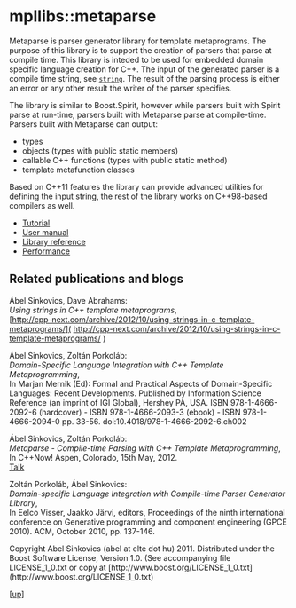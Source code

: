 # mpllibs::metaparse

Metaparse is parser generator library for template metaprograms. The purpose of
this library is to support the creation of parsers that parse at compile time.
This library is inteded to be used for embedded domain specific language
creation for C++. The input of the generated parser is a compile time string,
see [`string`](string.html). The result of the parsing process is either an
error or any other result the writer of the parser specifies.

The library is similar to Boost.Spirit, however while parsers built with Spirit
parse at run-time, parsers built with Metaparse parse at compile-time. Parsers
built with Metaparse can output:

 * types
 * objects (types with public static members)
 * callable C++ functions (types with public static method)
 * template metafunction classes 

Based on C++11 features the library can provide advanced utilities for defining
the input string, the rest of the library works on C++98-based compilers as
well.

* [Tutorial](https://github.com/sabel83/metaparse_tutorial#metaparse-tutorial)
* [User manual](manual.html)
* [Library reference](reference.html)
* [Performance](performance.html)

Related publications and blogs
------------------------------

Ábel Sinkovics, Dave Abrahams: <br />
*Using strings in C++ template metaprograms*, <br />
[http://cpp-next.com/archive/2012/10/using-strings-in-c-template-metaprograms/](
  http://cpp-next.com/archive/2012/10/using-strings-in-c-template-metaprograms/
)

Ábel Sinkovics, Zoltán Porkoláb: <br />
*Domain-Specific Language Integration with C++ Template Metaprogramming*, <br />
In Marjan Mernik (Ed): Formal and Practical Aspects of Domain-Specific
Languages: Recent Developments. Published by Information Science Reference (an
imprint of IGI Global), Hershey PA, USA. ISBN 978-1-4666-2092-6 (hardcover) -
ISBN 978-1-4666-2093-3 (ebook) - ISBN 978-1-4666-2094-0 pp. 33-56.
doi:10.4018/978-1-4666-2092-6.ch002

Ábel Sinkovics, Zoltán Porkoláb: <br />
*Metaparse - Compile-time Parsing with C++ Template Metaprogramming*, <br />
In C++Now! Aspen, Colorado, 15th May, 2012. <br />
[Talk](http://www.youtube.com/watch?v=v3XoWi0XbZk)

Zoltán Porkoláb, Ábel Sinkovics: <br />
*Domain-specific Language Integration with Compile-time Parser Generator
Library*, <br />
In Eelco Visser, Jaakko Järvi, editors, Proceedings of the ninth
international conference on Generative programming and component
engineering (GPCE 2010). ACM, October 2010, pp. 137-146.

<p class="copyright">
Copyright Abel Sinkovics (abel at elte dot hu) 2011.
Distributed under the Boost Software License, Version 1.0.
(See accompanying file LICENSE_1_0.txt or copy at
[http://www.boost.org/LICENSE_1_0.txt](http://www.boost.org/LICENSE_1_0.txt)
</p>

[[up]](../../../index.html)


